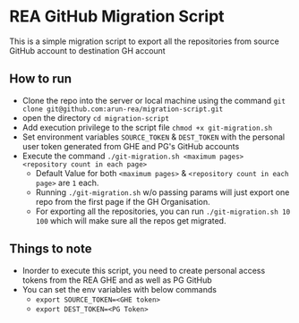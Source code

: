 # REA GitHub Migration Script
This is a simple migration script to export all the repositories from source GitHub account to destination GH account

## How to run
- Clone the repo into the server or local machine using the command `git clone git@github.com:arun-rea/migration-script.git`
- open the directory `cd migration-script`
- Add execution privilege to the script file `chmod +x git-migration.sh`
- Set environment variables `SOURCE_TOKEN` & `DEST_TOKEN` with the personal user token generated from GHE and PG's GitHub accounts
- Execute the command `./git-migration.sh <maximum pages> <repository count in each page>`
    - Default Value for both `<maximum pages>` & `<repository count in each page>` are `1` each. 
    - Running `./git-migration.sh` w/o passing params will just export one repo from the first page if the GH Organisation.
    - For exporting all the repositories, you can run `./git-migration.sh 10 100` which will make sure all the repos get migrated.

## Things to note

- Inorder to execute this script, you need to create personal access tokens from the REA GHE and as well as PG GitHub
- You can set the env variables with below commands
    - `export SOURCE_TOKEN=<GHE token>`
    - `export DEST_TOKEN=<PG Token>`
